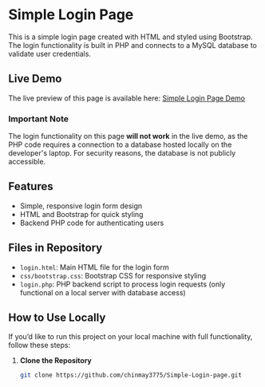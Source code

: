 # Simple Login Page

This is a simple login page created with HTML and styled using Bootstrap. The login functionality is built in PHP and connects to a MySQL database to validate user credentials.

## Live Demo
The live preview of this page is available here:
[Simple Login Page Demo](https://chinmay3775.github.io/Simple-Login-page/login.html)

### Important Note
The login functionality on this page **will not work** in the live demo, as the PHP code requires a connection to a database hosted locally on the developer's laptop. For security reasons, the database is not publicly accessible.

## Features
- Simple, responsive login form design
- HTML and Bootstrap for quick styling
- Backend PHP code for authenticating users

## Files in Repository
- `login.html`: Main HTML file for the login form
- `css/bootstrap.css`: Bootstrap CSS for responsive styling
- `login.php`: PHP backend script to process login requests (only functional on a local server with database access)

## How to Use Locally
If you’d like to run this project on your local machine with full functionality, follow these steps:

1. **Clone the Repository**
   ```bash
   git clone https://github.com/chinmay3775/Simple-Login-page.git
